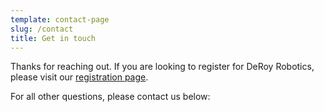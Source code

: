 ```yaml
---
template: contact-page
slug: /contact
title: Get in touch
---
```

Thanks for reaching out. If you are looking to register for DeRoy Robotics, please visit our [registration page](/register).

For all other questions, please contact us below: